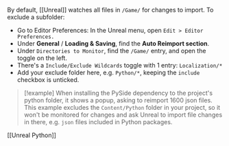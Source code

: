 By default, [[Unreal]] watches all files in `/Game/` for changes to import.
To exclude a subfolder:
- Go to Editor Preferences: In the Unreal menu, open `Edit > Editor Preferences.`
- Under **General** / **Loading & Saving**, find the **Auto Reimport section**.
- Under `Directories to Monitor`, find the `/Game/` entry, and open the toggle on the left.
- There's a `Include/Exclude Wildcards` toggle with 1 entry: `Localization/*`
- Add your exclude folder here, e.g. `Python/*`, keeping the `include` checkbox is unticked.

> [!example]
> When installing the PySide dependency to the project's python folder, it shows a popup, asking to reimport 1600 json files.
> This example excludes the `Content/Python` folder in your project, so it won't be monitored for changes and ask Unreal to import file changes in there, e.g. `json` files included in Python packages.

[[Unreal Python]]